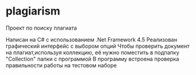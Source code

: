 plagiarism
==========
Проект по поиску плагиата

Написан на C# с использованием .Net Framework 4.5
Реализован графический интерфейс с выбором опций
Чтобы проверить документ  на плагиат,используя  коллекцию, её нужно поместить в подпапку "Collection" папки с программой
В программу встроена проверка правильности работы на тестовом наборе
